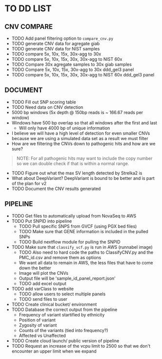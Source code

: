# TO DD LIST

## CNV COMPARE

- TODO Add panel filtering option to `compare_cnv.py`
- TODO generate CNV data for agregate giab
- TODO generate CNV data for NIST samples
- TODO compare 5x, 10x, 15x, 30x-agg to 30x
- TODO compare 5x, 10x, 15x, 30x, 30x-agg to NIST 60x
- TODO Compare 30x agregate samples to 30x giab samples
- TODO Compare 5x, 10x, 15x, 30x-agg to 30x ddd_gel3 panel
- TODO compare 5x, 10x, 15x, 30x, 30x-agg to NIST 60x ddd_gel3 panel

## DOCUMENT

- TODO Fill out SNP scoring table
- TODO Need data on CNV detection
- 5000 bp windows (5x depth @ 150bp reads is ~ 166.67 reads per window)
- Windows have 500 bp overlap so that all windows after the first and last
  - Will only have 4000 bp of unique information
- I believe we will have a high level of detection for even smaller CNVs because we are using a simulated data set as a result we must filter
- How are we filtering the CNVs down to pathogenic hits and how are we sure?
> NOTE: For all pathogenic hits may want to include the copy number so we can double check if that is within a normal range.
- TODO Figure out what the max SV length detected by Strelka2 is
- What about DeepVariant? DeepVariant is bound to be better and is part of the plan for v2
- TODO Document the CNV results generated

## PIPELINE

- TODO Get files to automatically upload from NovaSeq to AWS
- TODO Put SNPID into pipeline
  - TODO Pull specific SNPS from GVCF (using PGX bed files)
  - TODO Make sure that GENE information is included in the pulled SNPs
  - TODO Build nextflow module for pulling the SNPID
- TODO Make sure that `classify_vcf.py` is run in AWS (runnabel image)
  - TODO Also need to hard code the paths to ClassifyCNV.py and the PMC_id.csv and remove them as options
  - We want all data to remain in AWS, the less files that have to come down the better
  - Image will plot the CNVs
  - Output file will be 'sample_id_panel_report.json'
  - TODO add excel output
- TODO add varClass to website
  - TODO allow users to select multiple panels
  - TODO send files to user
- TODO Create clinical bucket/ environment
- TODO Database the correct output from the pipeline
  - Frequency of variant startified by ethnicity
  - Position of variant
  - Zygosity of variant
  - Counts of the variants (tied into frequency?)
  - Affected vs Unaffected
- TODO Create cloud launch/ public version of pipeline
- TODO Request an increase of the vcpu limit to 2500 so that we don't encounter an upper limit when we expand
